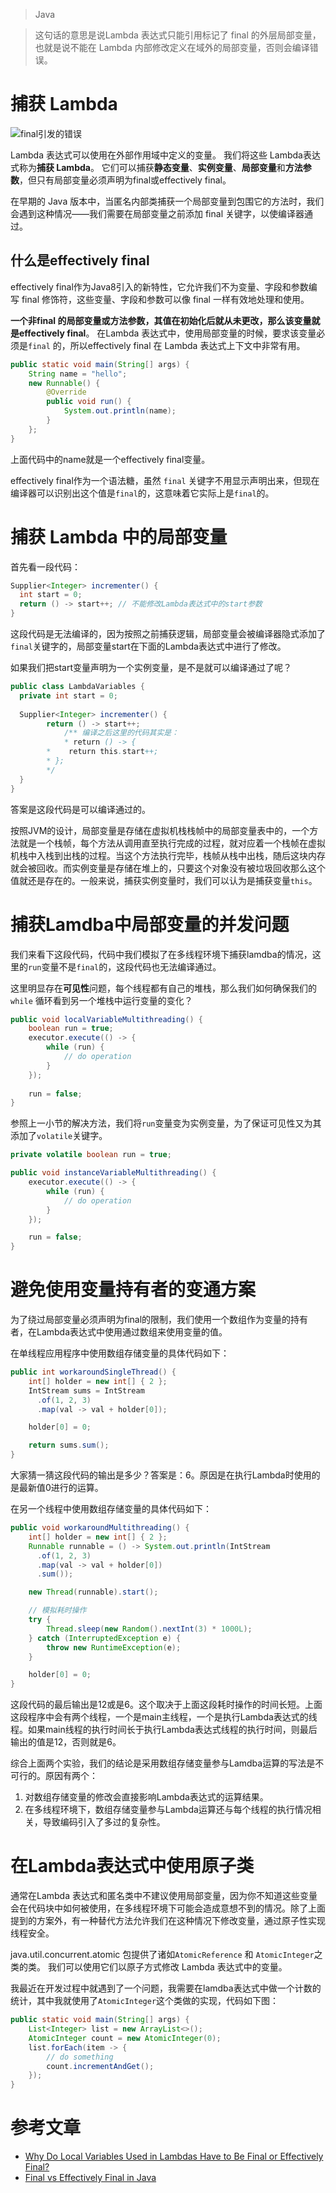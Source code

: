 > Java

> 这句话的意思是说Lambda 表达式只能引用标记了 final 的外层局部变量，也就是说不能在 Lambda 内部修改定义在域外的局部变量，否则会编译错误。

# 捕获 Lambda

![final引发的错误](/assert/final引发的错误.png)

Lambda 表达式可以使用在外部作用域中定义的变量。 我们将这些 Lambda表达式称为**捕获 Lambda**。 它们可以捕获**静态变量**、**实例变量**、**局部变量**和**方法参数**，但只有局部变量必须声明为final或effectively final。

在早期的 Java 版本中，当匿名内部类捕获一个局部变量到包围它的方法时，我们会遇到这种情况——我们需要在局部变量之前添加 final 关键字，以使编译器通过。

## 什么是effectively final

effectively final作为Java8引入的新特性，它允许我们不为变量、字段和参数编写 final 修饰符，这些变量、字段和参数可以像 final 一样有效地处理和使用。

**一个非final 的局部变量或方法参数，其值在初始化后就从未更改，那么该变量就是effectively final**。 在Lambda 表达式中，使用局部变量的时候，要求该变量必须是`final` 的，所以effectively final 在 Lambda 表达式上下文中非常有用。

```java
public static void main(String[] args) {
    String name = "hello";
    new Runnable() {
        @Override
        public void run() {
            System.out.println(name);
        }
    };
}
```

上面代码中的name就是一个effectively final变量。

effectively final作为一个语法糖，虽然 `final` 关键字不用显示声明出来，但现在编译器可以识别出这个值是`final`的，这意味着它实际上是`final`的。

# 捕获 Lambda 中的局部变量

首先看一段代码：
```java
Supplier<Integer> incrementer() {
  int start = 0;
  return () -> start++; // 不能修改Lambda表达式中的start参数
}
```

这段代码是无法编译的，因为按照之前捕获逻辑，局部变量会被编译器隐式添加了`final`关键字的，局部变量start在下面的Lambda表达式中进行了修改。

如果我们把start变量声明为一个实例变量，是不是就可以编译通过了呢？

```java
public class LambdaVariables {
  private int start = 0;
  
  Supplier<Integer> incrementer() {
        return () -> start++; 
    		/** 编译之后这里的代码其实是：
    		* return () -> {
        *    return this.start++;
        * };
        */
  }
}
```

答案是这段代码是可以编译通过的。

按照JVM的设计，局部变量是存储在虚拟机栈栈帧中的局部变量表中的，一个方法就是一个栈帧，每个方法从调用直至执行完成的过程，就对应着一个栈帧在虚拟机栈中入栈到出栈的过程。当这个方法执行完毕，栈帧从栈中出栈，随后这块内存就会被回收。而实例变量是存储在堆上的，只要这个对象没有被垃圾回收那么这个值就还是存在的。一般来说，捕获实例变量时，我们可以认为是捕获变量`this`。

# 捕获Lamdba中局部变量的并发问题

我们来看下这段代码，代码中我们模拟了在多线程环境下捕获lamdba的情况，这里的`run`变量不是`final`的，这段代码也无法编译通过。

这里明显存在**可见性**问题，每个线程都有自己的堆栈，那么我们如何确保我们的 `while` 循环看到另一个堆栈中运行变量的变化？

```java
public void localVariableMultithreading() {
    boolean run = true;
    executor.execute(() -> {
        while (run) {
            // do operation
        }
    });
    
    run = false;
}
```

参照上一小节的解决方法，我们将`run`变量变为实例变量，为了保证可见性又为其添加了`volatile`关键字。

```java
private volatile boolean run = true;

public void instanceVariableMultithreading() {
    executor.execute(() -> {
        while (run) {
            // do operation
        }
    });

    run = false;
}
```

# 避免使用变量持有者的变通方案

为了绕过局部变量必须声明为final的限制，我们使用一个数组作为变量的持有者，在Lambda表达式中使用通过数组来使用变量的值。

在单线程应用程序中使用数组存储变量的具体代码如下：

```java
public int workaroundSingleThread() {
    int[] holder = new int[] { 2 };
    IntStream sums = IntStream
      .of(1, 2, 3)
      .map(val -> val + holder[0]);

    holder[0] = 0;

    return sums.sum();
}
```

大家猜一猜这段代码的输出是多少？答案是：6。原因是在执行Lambda时使用的是最新值0进行的运算。

在另一个线程中使用数组存储变量的具体代码如下：

```java
public void workaroundMultithreading() {
    int[] holder = new int[] { 2 };
    Runnable runnable = () -> System.out.println(IntStream
      .of(1, 2, 3)
      .map(val -> val + holder[0])
      .sum());

    new Thread(runnable).start();

    // 模拟耗时操作
    try {
        Thread.sleep(new Random().nextInt(3) * 1000L);
    } catch (InterruptedException e) {
        throw new RuntimeException(e);
    }

    holder[0] = 0;
}
```

这段代码的最后输出是12或是6。这个取决于上面这段耗时操作的时间长短。上面这段程序中会有两个线程，一个是main主线程，一个是执行Lambda表达式的线程。如果main线程的执行时间长于执行Lambda表达式线程的执行时间，则最后输出的值是12，否则就是6。

综合上面两个实验，我们的结论是采用数组存储变量参与Lamdba运算的写法是不可行的。原因有两个：

1. 对数组存储变量的修改会直接影响Lambda表达式的运算结果。
2. 在多线程环境下，数组存储变量参与Lambda运算还与每个线程的执行情况相关，导致编码引入了多过的复杂性。

# 在Lambda表达式中使用原子类

通常在Lambda 表达式和匿名类中不建议使用局部变量，因为你不知道这些变量会在代码块中如何被使用，在多线程环境下可能会造成意想不到的情况。除了上面提到的方案外，有一种替代方法允许我们在这种情况下修改变量，通过原子性实现线程安全。

java.util.concurrent.atomic 包提供了诸如`AtomicReference` 和 `AtomicInteger`之类的类。 我们可以使用它们以原子方式修改 Lambda 表达式中的变量。

我最近在开发过程中就遇到了一个问题，我需要在lamdba表达式中做一个计数的统计，其中我就使用了`AtomicInteger`这个类做的实现，代码如下图：

```java
public static void main(String[] args) {
    List<Integer> list = new ArrayList<>();
    AtomicInteger count = new AtomicInteger(0);
    list.forEach(item -> {
        // do something
        count.incrementAndGet();
    });
}
```

# 参考文章

* [Why Do Local Variables Used in Lambdas Have to Be Final or Effectively Final?](https://www.baeldung.com/java-Lambda-effectively-final-local-variables)
* [Final vs Effectively Final in Java](https://www.baeldung.com/java-effectively-final)
